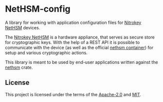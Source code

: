 # NetHSM-config

A library for working with application configuration files for [Nitrokey NetHSM] devices.

The [Nitrokey NetHSM] is a hardware appliance, that serves as secure store for cryptographic keys.
With the help of a REST API it is possible to communicate with the device (as well as the official [nethsm container]) for setup and various cryptographic actions.

This library is meant to be used by end-user applications written against the [nethsm] crate.

## License

This project is licensed under the terms of the [Apache-2.0](https://www.apache.org/licenses/LICENSE-2.0) and [MIT](https://opensource.org/licenses/MIT).

[Nitrokey NetHSM]: https://www.nitrokey.com/products/nethsm
[nethsm container]: https://hub.docker.com/r/nitrokey/nethsm
[nethsm]: https://crates.io/crates/nethsm
